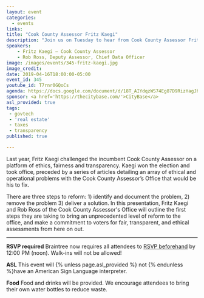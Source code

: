 ```yaml
---
layout: event
categories:
  - events
links:
title: "Cook County Assessor Fritz Kaegi"
description: "Join us on Tuesday to hear from Cook County Assessor Fritz Kaegi and his Chief Data Officer Rob Ross  to learn about how their office is using transparency to support accountability in assessments. Don't forget to RSVP by noon on Tuesday!"
speakers:
    - Fritz Kaegi – Cook County Assessor
    - Rob Ross, Deputy Assessor, Chief Data Officer
image: /images/events/345-fritz-kaegi.jpg
image_credit:
date: 2019-04-16T18:00:00-05:00
event_id: 345
youtube_id: T7rnr0GQoCs
agenda: https://docs.google.com/document/d/18T_AIYdqzWS74Eg87D9RizHagJhhvZghteItiIrCkwE/edit?usp=sharing
sponsor: <a href='https://thecitybase.com/'>CityBase</a>
asl_provided: true
tags:
 - govtech
 - 'real estate'
 - taxes
 - transparency
published: true

---
```


Last year, Fritz Kaegi challenged the incumbent Cook County Assessor on a platform of ethics, fairness and transparency. Kaegi won the election and took office, preceded by a series of articles detailing an array of ethical and operational problems with the Cook County Assessor’s Office that would be his to fix. 

There are three steps to reform: 1) identify and document the problem, 2) remove the problem 3) deliver a solution. In this presentation, Fritz Kaegi and Rob Ross of the Cook County Assessor's Office will outline the first steps they are taking to bring an unprecedented level of reform to the office, and make a commitment to voters for fair, transparent, and ethical assessments from here on out. 


---

**RSVP required** Braintree now requires all attendees to [RSVP beforehand]({{site.rsvp_url}}) by 12:00 PM (noon). Walk-ins will not be allowed!

**ASL** This event will {% unless page.asl_provided %} not {% endunless %}have an American Sign Language interpreter.

**Food** Food and drinks will be provided. We encourage attendees to bring their own water bottles to reduce waste.
